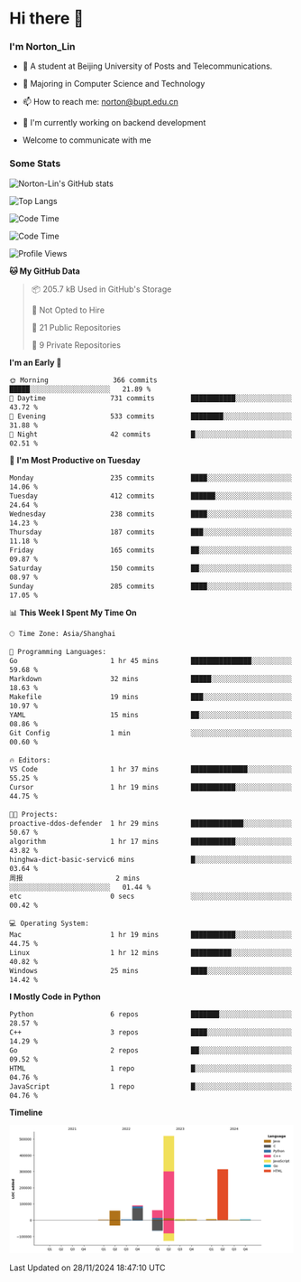 
# Hi there 👋

### I'm Norton_Lin
- 🏫 A student at Beijing University of Posts and Telecommunications.
- 🌱 Majoring in Computer Science and Technology
- 📫 How to reach me: norton@bupt.edu.cn
- 🌱 I'm currently working on backend development

- Welcome to communicate with me

### Some Stats
![Norton-Lin's GitHub stats](https://github-readme-stats.vercel.app/api?username=Norton-Lin&count_private=true&show_icons=true&theme=radical)

![Top Langs](https://github-readme-stats.vercel.app/api/top-langs/?username=Norton-Lin&langs_count=10&layout=compact)

![Code Time](https://github-readme-stats.vercel.app/api/wakatime?username=Norton_Lin)

<!--START_SECTION:waka-->
![Code Time](http://img.shields.io/badge/Code%20Time-868%20hrs%2031%20mins-blue)

![Profile Views](http://img.shields.io/badge/Profile%20Views-0-blue)

**🐱 My GitHub Data** 

> 📦 205.7 kB Used in GitHub's Storage 
 > 
> 🚫 Not Opted to Hire
 > 
> 📜 21 Public Repositories 
 > 
> 🔑 9 Private Repositories 
 > 
**I'm an Early 🐤** 

```text
🌞 Morning                366 commits         █████░░░░░░░░░░░░░░░░░░░░   21.89 % 
🌆 Daytime                731 commits         ███████████░░░░░░░░░░░░░░   43.72 % 
🌃 Evening                533 commits         ████████░░░░░░░░░░░░░░░░░   31.88 % 
🌙 Night                  42 commits          █░░░░░░░░░░░░░░░░░░░░░░░░   02.51 % 
```
📅 **I'm Most Productive on Tuesday** 

```text
Monday                   235 commits         ████░░░░░░░░░░░░░░░░░░░░░   14.06 % 
Tuesday                  412 commits         ██████░░░░░░░░░░░░░░░░░░░   24.64 % 
Wednesday                238 commits         ████░░░░░░░░░░░░░░░░░░░░░   14.23 % 
Thursday                 187 commits         ███░░░░░░░░░░░░░░░░░░░░░░   11.18 % 
Friday                   165 commits         ██░░░░░░░░░░░░░░░░░░░░░░░   09.87 % 
Saturday                 150 commits         ██░░░░░░░░░░░░░░░░░░░░░░░   08.97 % 
Sunday                   285 commits         ████░░░░░░░░░░░░░░░░░░░░░   17.05 % 
```


📊 **This Week I Spent My Time On** 

```text
🕑︎ Time Zone: Asia/Shanghai

💬 Programming Languages: 
Go                       1 hr 45 mins        ███████████████░░░░░░░░░░   59.68 % 
Markdown                 32 mins             █████░░░░░░░░░░░░░░░░░░░░   18.63 % 
Makefile                 19 mins             ███░░░░░░░░░░░░░░░░░░░░░░   10.97 % 
YAML                     15 mins             ██░░░░░░░░░░░░░░░░░░░░░░░   08.86 % 
Git Config               1 min               ░░░░░░░░░░░░░░░░░░░░░░░░░   00.60 % 

🔥 Editors: 
VS Code                  1 hr 37 mins        ██████████████░░░░░░░░░░░   55.25 % 
Cursor                   1 hr 19 mins        ███████████░░░░░░░░░░░░░░   44.75 % 

🐱‍💻 Projects: 
proactive-ddos-defender  1 hr 29 mins        █████████████░░░░░░░░░░░░   50.67 % 
algorithm                1 hr 17 mins        ███████████░░░░░░░░░░░░░░   43.82 % 
hinghwa-dict-basic-servic6 mins              █░░░░░░░░░░░░░░░░░░░░░░░░   03.64 % 
周报                       2 mins              ░░░░░░░░░░░░░░░░░░░░░░░░░   01.44 % 
etc                      0 secs              ░░░░░░░░░░░░░░░░░░░░░░░░░   00.42 % 

💻 Operating System: 
Mac                      1 hr 19 mins        ███████████░░░░░░░░░░░░░░   44.75 % 
Linux                    1 hr 12 mins        ██████████░░░░░░░░░░░░░░░   40.82 % 
Windows                  25 mins             ████░░░░░░░░░░░░░░░░░░░░░   14.42 % 
```

**I Mostly Code in Python** 

```text
Python                   6 repos             ███████░░░░░░░░░░░░░░░░░░   28.57 % 
C++                      3 repos             ████░░░░░░░░░░░░░░░░░░░░░   14.29 % 
Go                       2 repos             ██░░░░░░░░░░░░░░░░░░░░░░░   09.52 % 
HTML                     1 repo              █░░░░░░░░░░░░░░░░░░░░░░░░   04.76 % 
JavaScript               1 repo              █░░░░░░░░░░░░░░░░░░░░░░░░   04.76 % 
```



**Timeline**

![Lines of Code chart](https://raw.githubusercontent.com/Norton-Lin/Norton-Lin/main/assets/bar_graph.png)


 Last Updated on 28/11/2024 18:47:10 UTC
<!--END_SECTION:waka-->
